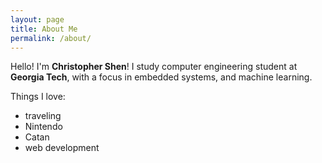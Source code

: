 ```yaml
---
layout: page
title: About Me
permalink: /about/
---
```


Hello! I'm **Christopher Shen**! I study computer engineering student at **Georgia Tech**, with a focus in embedded systems, and machine learning.


Things I love:  
* traveling
* Nintendo
* Catan
* web development